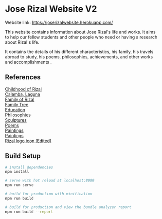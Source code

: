 # Jose Rizal Website V2

Website link: https://joserizalwebsite.herokuapp.com/

This website contains information about Jose Rizal's life and works. It aims to help our fellow students and other people who need or having a research about Rizal's life.

It contains the details of his different characteristics, his family, his travels abroad to study, his poems, philosophies, achievements, and other works and accomplishments .

## References

[Childhood of Rizal](http://thelifeandworksofrizal.blogspot.com/2011/12/childhood-in-calamba.html)<br/>
[Calamba, Laguna](http://joserizal.ph/ec01.html)<br/>
[Family of Rizal](http://joserizal.ph/fm01.html)<br/>
[Family Tree](https://www.scribd.com/doc/19375852/Family-Tree-of-Rizal)<br/>
[Education](http://www.joserizal.ph/ed01.html)<br/>
[Philosophies](http://www.joserizal.ph/ph01.html)<br/>
[Sculptures](http://www.joserizal.ph/im07.html)<br/>
[Poems](http://www.joserizal.ph/pm01.html)<br/>
[Paintings](http://www.joserizal.ph/pa01.html)<br/>
[Paintings](http://www.joserizal.ph/pa01.html)<br/>
[Rizal logo icon (Edited)](https://uixccelerate.wordpress.com/2011/06/20/vexel-and-vector-ph-celebrates-dr-jose-rizals-150th-birth-anniversary/)<br/>



## Build Setup

``` bash
# install dependencies
npm install

# serve with hot reload at localhost:8080
npm run serve

# build for production with minification
npm run build

# build for production and view the bundle analyzer report
npm run build --report
```
